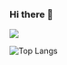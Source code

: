 ### Hi there 👋

![](https://komarev.com/ghpvc/?username=thierrymoudiki&color=lightgrey)

![Top Langs](https://github-readme-stats.vercel.app/api/top-langs/?username=thierrymoudiki&theme=buefy&layout=compact)

<!--
**thierrymoudiki/thierrymoudiki** is a ✨ _special_ ✨ repository because its `README.md` (this file) appears on your GitHub profile.

Here are some ideas to get you started:

- 🔭 I’m currently working on ...
- 🌱 I’m currently learning ...
- 👯 I’m looking to collaborate on ...
- 🤔 I’m looking for help with ...
- 💬 Ask me about ...
- 📫 How to reach me: ...
- 😄 Pronouns: ...
- ⚡ Fun fact: ...
-->
